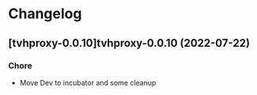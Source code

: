 # Changelog



## [tvhproxy-0.0.10]tvhproxy-0.0.10 (2022-07-22)

### Chore

- Move Dev to incubator and some cleanup
  
  